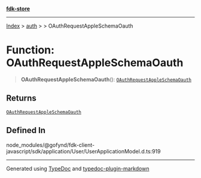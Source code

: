 [**fdk-store**](../../../README.md)
***

[Index](../../../API.md) > [auth](../../README.md) > [<internal>](../README.md) > OAuthRequestAppleSchemaOauth

# Function: OAuthRequestAppleSchemaOauth

> **OAuthRequestAppleSchemaOauth**(): [`OAuthRequestAppleSchemaOauth`](../type-aliases/type-alias.OAuthRequestAppleSchemaOauth.md)

## Returns

[`OAuthRequestAppleSchemaOauth`](../type-aliases/type-alias.OAuthRequestAppleSchemaOauth.md)

## Defined In

node\_modules/@gofynd/fdk-client-javascript/sdk/application/User/UserApplicationModel.d.ts:919

***
Generated using [TypeDoc](https://typedoc.org/) and [typedoc-plugin-markdown](https://www.npmjs.com/package/typedoc-plugin-markdown)
